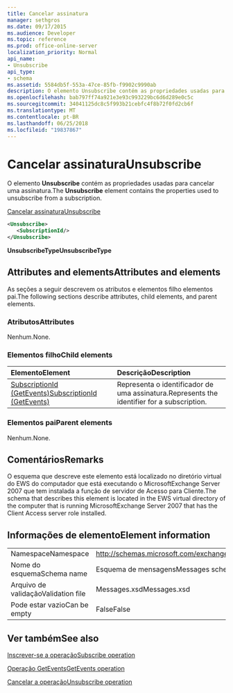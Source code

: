 ```yaml
---
title: Cancelar assinatura
manager: sethgros
ms.date: 09/17/2015
ms.audience: Developer
ms.topic: reference
ms.prod: office-online-server
localization_priority: Normal
api_name:
- Unsubscribe
api_type:
- schema
ms.assetid: 5584db5f-553a-47ce-85fb-f9902c9990ab
description: O elemento Unsubscribe contém as propriedades usadas para cancelar uma assinatura.
ms.openlocfilehash: bab797ff74a921e3e93c993229bc6d6d289e0c5c
ms.sourcegitcommit: 34041125dc8c5f993b21cebfc4f8b72f0fd2cb6f
ms.translationtype: MT
ms.contentlocale: pt-BR
ms.lasthandoff: 06/25/2018
ms.locfileid: "19837867"
---
```

# <a name="unsubscribe"></a><span data-ttu-id="d12f0-103">Cancelar assinatura</span><span class="sxs-lookup"><span data-stu-id="d12f0-103">Unsubscribe</span></span>

<span data-ttu-id="d12f0-104">O elemento **Unsubscribe** contém as propriedades usadas para cancelar uma assinatura.</span><span class="sxs-lookup"><span data-stu-id="d12f0-104">The **Unsubscribe** element contains the properties used to unsubscribe from a subscription.</span></span> 
  
[<span data-ttu-id="d12f0-105">Cancelar assinatura</span><span class="sxs-lookup"><span data-stu-id="d12f0-105">Unsubscribe</span></span>](unsubscribe.md)
  
```xml
<Unsubscribe>
   <SubscriptionId/>
</Unsubscribe>
```

 <span data-ttu-id="d12f0-106">**UnsubscribeType**</span><span class="sxs-lookup"><span data-stu-id="d12f0-106">**UnsubscribeType**</span></span>
## <a name="attributes-and-elements"></a><span data-ttu-id="d12f0-107">Attributes and elements</span><span class="sxs-lookup"><span data-stu-id="d12f0-107">Attributes and elements</span></span>

<span data-ttu-id="d12f0-108">As seções a seguir descrevem os atributos e elementos filho elementos pai.</span><span class="sxs-lookup"><span data-stu-id="d12f0-108">The following sections describe attributes, child elements, and parent elements.</span></span>
  
### <a name="attributes"></a><span data-ttu-id="d12f0-109">Atributos</span><span class="sxs-lookup"><span data-stu-id="d12f0-109">Attributes</span></span>

<span data-ttu-id="d12f0-110">Nenhum.</span><span class="sxs-lookup"><span data-stu-id="d12f0-110">None.</span></span>
  
### <a name="child-elements"></a><span data-ttu-id="d12f0-111">Elementos filho</span><span class="sxs-lookup"><span data-stu-id="d12f0-111">Child elements</span></span>

|<span data-ttu-id="d12f0-112">**Elemento**</span><span class="sxs-lookup"><span data-stu-id="d12f0-112">**Element**</span></span>|<span data-ttu-id="d12f0-113">**Descrição**</span><span class="sxs-lookup"><span data-stu-id="d12f0-113">**Description**</span></span>|
|:-----|:-----|
|[<span data-ttu-id="d12f0-114">SubscriptionId (GetEvents)</span><span class="sxs-lookup"><span data-stu-id="d12f0-114">SubscriptionId (GetEvents)</span></span>](subscriptionid-getevents.md) <br/> |<span data-ttu-id="d12f0-115">Representa o identificador de uma assinatura.</span><span class="sxs-lookup"><span data-stu-id="d12f0-115">Represents the identifier for a subscription.</span></span>  <br/> |
   
### <a name="parent-elements"></a><span data-ttu-id="d12f0-116">Elementos pai</span><span class="sxs-lookup"><span data-stu-id="d12f0-116">Parent elements</span></span>

<span data-ttu-id="d12f0-117">Nenhum.</span><span class="sxs-lookup"><span data-stu-id="d12f0-117">None.</span></span>
  
## <a name="remarks"></a><span data-ttu-id="d12f0-118">Comentários</span><span class="sxs-lookup"><span data-stu-id="d12f0-118">Remarks</span></span>

<span data-ttu-id="d12f0-119">O esquema que descreve este elemento está localizado no diretório virtual do EWS do computador que está executando o MicrosoftExchange Server 2007 que tem instalada a função de servidor de Acesso para Cliente.</span><span class="sxs-lookup"><span data-stu-id="d12f0-119">The schema that describes this element is located in the EWS virtual directory of the computer that is running MicrosoftExchange Server 2007 that has the Client Access server role installed.</span></span>
  
## <a name="element-information"></a><span data-ttu-id="d12f0-120">Informações de elemento</span><span class="sxs-lookup"><span data-stu-id="d12f0-120">Element information</span></span>

|||
|:-----|:-----|
|<span data-ttu-id="d12f0-121">Namespace</span><span class="sxs-lookup"><span data-stu-id="d12f0-121">Namespace</span></span>  <br/> |http://schemas.microsoft.com/exchange/services/2006/messages  <br/> |
|<span data-ttu-id="d12f0-122">Nome do esquema</span><span class="sxs-lookup"><span data-stu-id="d12f0-122">Schema name</span></span>  <br/> |<span data-ttu-id="d12f0-123">Esquema de mensagens</span><span class="sxs-lookup"><span data-stu-id="d12f0-123">Messages schema</span></span>  <br/> |
|<span data-ttu-id="d12f0-124">Arquivo de validação</span><span class="sxs-lookup"><span data-stu-id="d12f0-124">Validation file</span></span>  <br/> |<span data-ttu-id="d12f0-125">Messages.xsd</span><span class="sxs-lookup"><span data-stu-id="d12f0-125">Messages.xsd</span></span>  <br/> |
|<span data-ttu-id="d12f0-126">Pode estar vazio</span><span class="sxs-lookup"><span data-stu-id="d12f0-126">Can be empty</span></span>  <br/> |<span data-ttu-id="d12f0-127">False</span><span class="sxs-lookup"><span data-stu-id="d12f0-127">False</span></span>  <br/> |
   
## <a name="see-also"></a><span data-ttu-id="d12f0-128">Ver também</span><span class="sxs-lookup"><span data-stu-id="d12f0-128">See also</span></span>



[<span data-ttu-id="d12f0-129">Inscrever-se a operação</span><span class="sxs-lookup"><span data-stu-id="d12f0-129">Subscribe operation</span></span>](subscribe-operation.md)
  
[<span data-ttu-id="d12f0-130">Operação GetEvents</span><span class="sxs-lookup"><span data-stu-id="d12f0-130">GetEvents operation</span></span>](getevents-operation.md)
  
[<span data-ttu-id="d12f0-131">Cancelar a operação</span><span class="sxs-lookup"><span data-stu-id="d12f0-131">Unsubscribe operation</span></span>](unsubscribe-operation.md)

